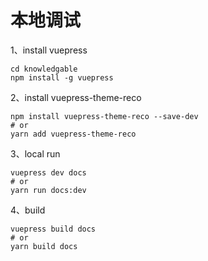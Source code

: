 # 本地调试
1、install vuepress
```shell
cd knowledgable
npm install -g vuepress

```
2、install vuepress-theme-reco
```shell
npm install vuepress-theme-reco --save-dev
# or
yarn add vuepress-theme-reco
```
3、local run
```shell
vuepress dev docs
# or 
yarn run docs:dev
```
4、build
```shell
vuepress build docs
# or
yarn build docs
```

